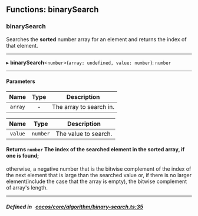 ## Functions: binarySearch

### binarySearch

Searches the **sorted** number array for an element and returns the index of that element.
___
▸ **binarySearch**<`number`\>(`array: undefined, value: number`): `number`
___


#### Parameters

| Name | Type | Description |
| :------: | :------: | :------: |
| `array` | - | The array to search in.  |

| Name | Type | Description |
| :------: | :------: | :------: |
| `value` | `number` | The value to search.  |


#### Returns `number` The index of the searched element in the sorted array, if one is found;
otherwise, a negative number that is the bitwise complement of the index of the next element that is large than the searched value or,
if there is no larger element(include the case that the array is empty), the bitwise complement of array&#x27;s length.

___


##### Defined in &nbsp;   [cocos/core/algorithm/binary-search.ts:35](https://github.com/cocos-creator/engine/blob/c7bf6b8a9/cocos/core/algorithm/binary-search.ts#L35)&nbsp;
